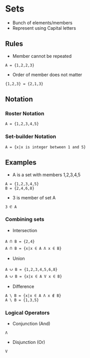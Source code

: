 # Sets
* Bunch of elements/members 
* Represent using Capital letters

## Rules
* Member cannot be repeated
```
A = {1,2,2,3} 
```
* Order of member does not matter
```
{1,2,3} = {2,1,3}
```
## Notation
### Roster Notation
```
A = {1,2,3,4,5}
```
### Set-builder Notation
```
A = {x|x is integer between 1 and 5}
```
## Examples
* A is a set with members 1,2,3,4,5
```
A = {1,2,3,4,5}
B = {2,4,6,8}
```
* 3 is member of set A
```
3 Ⲉ A 
```
### Combining sets

* Intersection
```
A 𝉅 B = {2,4}
A 𝉅 B = {x|x ∈ A Λ x ∈ B}
```
* Union
```
A 𝈱 B = {1,2,3,4,5,6,8}
A 𝈱 B = {x|x ∈ A V x ∈ B}
```
* Difference
```
A \ B = {x|x ∈ A Λ x ∉ B}
A \ B = {1,3,5}
```
### Logical Operators
* Conjunction (And)
```
Λ
```
* Disjunction (Or)
```
V
```

